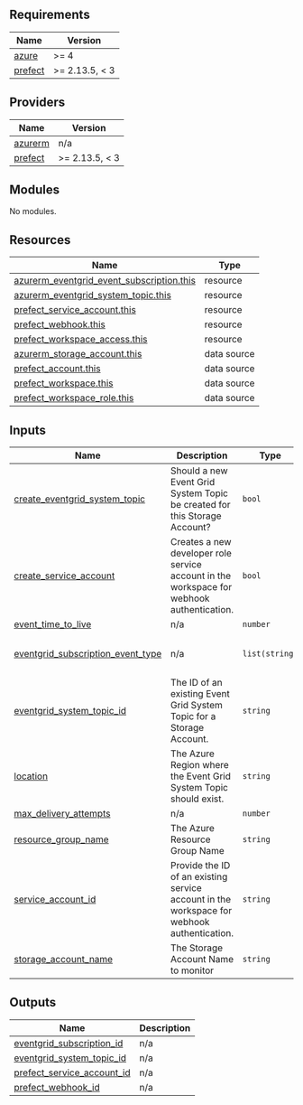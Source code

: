 <!-- BEGIN_TF_DOCS -->
## Requirements

| Name | Version |
|------|---------|
| <a name="requirement_azure"></a> [azure](#requirement\_azure) | >= 4 |
| <a name="requirement_prefect"></a> [prefect](#requirement\_prefect) | >= 2.13.5, < 3 |

## Providers

| Name | Version |
|------|---------|
| <a name="provider_azurerm"></a> [azurerm](#provider\_azurerm) | n/a |
| <a name="provider_prefect"></a> [prefect](#provider\_prefect) | >= 2.13.5, < 3 |

## Modules

No modules.

## Resources

| Name | Type |
|------|------|
| [azurerm_eventgrid_event_subscription.this](https://registry.terraform.io/providers/hashicorp/azurerm/latest/docs/resources/eventgrid_event_subscription) | resource |
| [azurerm_eventgrid_system_topic.this](https://registry.terraform.io/providers/hashicorp/azurerm/latest/docs/resources/eventgrid_system_topic) | resource |
| [prefect_service_account.this](https://registry.terraform.io/providers/prefecthq/prefect/latest/docs/resources/service_account) | resource |
| [prefect_webhook.this](https://registry.terraform.io/providers/prefecthq/prefect/latest/docs/resources/webhook) | resource |
| [prefect_workspace_access.this](https://registry.terraform.io/providers/prefecthq/prefect/latest/docs/resources/workspace_access) | resource |
| [azurerm_storage_account.this](https://registry.terraform.io/providers/hashicorp/azurerm/latest/docs/data-sources/storage_account) | data source |
| [prefect_account.this](https://registry.terraform.io/providers/prefecthq/prefect/latest/docs/data-sources/account) | data source |
| [prefect_workspace.this](https://registry.terraform.io/providers/prefecthq/prefect/latest/docs/data-sources/workspace) | data source |
| [prefect_workspace_role.this](https://registry.terraform.io/providers/prefecthq/prefect/latest/docs/data-sources/workspace_role) | data source |

## Inputs

| Name | Description | Type | Default | Required |
|------|-------------|------|---------|:--------:|
| <a name="input_create_eventgrid_system_topic"></a> [create\_eventgrid\_system\_topic](#input\_create\_eventgrid\_system\_topic) | Should a new Event Grid System Topic be created for this Storage Account? | `bool` | `true` | no |
| <a name="input_create_service_account"></a> [create\_service\_account](#input\_create\_service\_account) | Creates a new developer role service account in the workspace for webhook authentication. | `bool` | `false` | no |
| <a name="input_event_time_to_live"></a> [event\_time\_to\_live](#input\_event\_time\_to\_live) | n/a | `number` | `1440` | no |
| <a name="input_eventgrid_subscription_event_type"></a> [eventgrid\_subscription\_event\_type](#input\_eventgrid\_subscription\_event\_type) | n/a | `list(string)` | <pre>[<br/>  "Microsoft.Storage.BlobCreated"<br/>]</pre> | no |
| <a name="input_eventgrid_system_topic_id"></a> [eventgrid\_system\_topic\_id](#input\_eventgrid\_system\_topic\_id) | The ID of an existing Event Grid System Topic for a Storage Account. | `string` | `null` | no |
| <a name="input_location"></a> [location](#input\_location) | The Azure Region where the Event Grid System Topic should exist. | `string` | n/a | yes |
| <a name="input_max_delivery_attempts"></a> [max\_delivery\_attempts](#input\_max\_delivery\_attempts) | n/a | `number` | `5` | no |
| <a name="input_resource_group_name"></a> [resource\_group\_name](#input\_resource\_group\_name) | The Azure Resource Group Name | `string` | n/a | yes |
| <a name="input_service_account_id"></a> [service\_account\_id](#input\_service\_account\_id) | Provide the ID of an existing service account in the workspace for webhook authentication. | `string` | `null` | no |
| <a name="input_storage_account_name"></a> [storage\_account\_name](#input\_storage\_account\_name) | The Storage Account Name to monitor | `string` | n/a | yes |

## Outputs

| Name | Description |
|------|-------------|
| <a name="output_eventgrid_subscription_id"></a> [eventgrid\_subscription\_id](#output\_eventgrid\_subscription\_id) | n/a |
| <a name="output_eventgrid_system_topic_id"></a> [eventgrid\_system\_topic\_id](#output\_eventgrid\_system\_topic\_id) | n/a |
| <a name="output_prefect_service_account_id"></a> [prefect\_service\_account\_id](#output\_prefect\_service\_account\_id) | n/a |
| <a name="output_prefect_webhook_id"></a> [prefect\_webhook\_id](#output\_prefect\_webhook\_id) | n/a |
<!-- END_TF_DOCS -->
